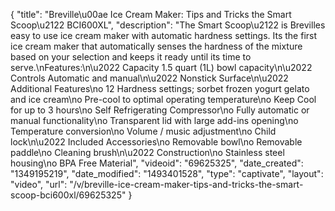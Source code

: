 {
    "title": "Breville\u00ae Ice Cream Maker: Tips and Tricks the Smart Scoop\u2122 BCI600XL",
    "description": "The Smart Scoop\u2122 is Brevilles easy to use ice cream maker with automatic hardness settings. Its the first ice cream maker that automatically senses the hardness of the mixture based on your selection and keeps it ready until its time to serve.\nFeatures:\n\u2022 Capacity 1.5 quart (1L) bowl capacity\n\u2022 Controls Automatic and manual\n\u2022 Nonstick Surface\n\u2022 Additional Features\no 12 Hardness settings; sorbet frozen yogurt gelato and ice cream\no Pre-cool to optimal operating temperature\no Keep Cool for up to 3 hours\no Self Refrigerating Compressor\no Fully automatic or manual functionality\no Transparent lid with large add-ins opening\no Temperature conversion\no Volume \/ music adjustment\no Child lock\n\u2022 Included Accessories\no Removable bowl\no Removable paddle\no Cleaning brush\n\u2022 Construction\no Stainless steel housing\no BPA Free Material",
    "videoid": "69625325",
    "date_created": "1349195219",
    "date_modified": "1493401528",
    "type": "captivate",
    "layout": "video",
    "url": "\/v\/breville-ice-cream-maker-tips-and-tricks-the-smart-scoop-bci600xl\/69625325"
}